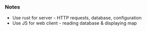 ### Notes
- Use rust for server - HTTP requests, database, configuration
- Use JS for web client - reading database & displaying map
